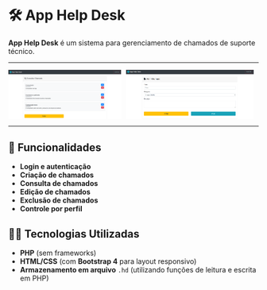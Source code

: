 # 🛠️ **App Help Desk**

**App Help Desk** é um sistema para gerenciamento de chamados de suporte técnico.

---

<div style="display: flex;">
  <img src="assets/img/readme1.png" alt="Imagem 1" style="width: 45%; margin-right: 10px;">
  <img src="assets/img/readme2.png" alt="Imagem 2" style="width: 51%;">
</div>

---

## 🚀 **Funcionalidades**

- **Login e autenticação**
- **Criação de chamados**
- **Consulta de chamados**
- **Edição de chamados**
- **Exclusão de chamados**
- **Controle por perfil**

## 🧑‍💻 **Tecnologias Utilizadas**

- **PHP** (sem frameworks)
- **HTML/CSS** (com **Bootstrap 4** para layout responsivo)
- **Armazenamento em arquivo** `.hd` (utilizando funções de leitura e escrita em PHP)


